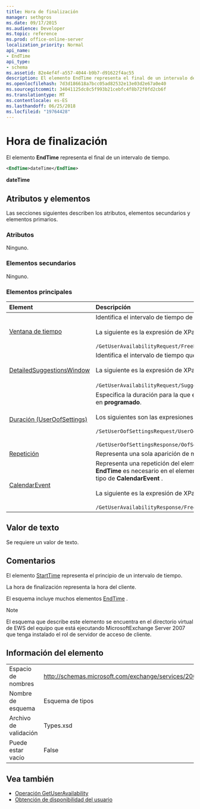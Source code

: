 ```yaml
---
title: Hora de finalización
manager: sethgros
ms.date: 09/17/2015
ms.audience: Developer
ms.topic: reference
ms.prod: office-online-server
localization_priority: Normal
api_name:
- EndTime
api_type:
- schema
ms.assetid: 82e4ef4f-a557-4044-b9b7-d91622f4ac55
description: El elemento EndTime representa el final de un intervalo de tiempo.
ms.openlocfilehash: 7d3d186618a7bcc05ad82532e13e03d2e67a0e40
ms.sourcegitcommit: 34041125dc8c5f993b21cebfc4f8b72f0fd2cb6f
ms.translationtype: MT
ms.contentlocale: es-ES
ms.lasthandoff: 06/25/2018
ms.locfileid: "19764428"
---
```

# <a name="endtime"></a>Hora de finalización

El elemento **EndTime** representa el final de un intervalo de tiempo. 
  
```xml
<EndTime>dateTime</EndTime>
```

 **dateTime**
## <a name="attributes-and-elements"></a>Atributos y elementos

Las secciones siguientes describen los atributos, elementos secundarios y elementos primarios.
  
### <a name="attributes"></a>Atributos

Ninguno.
  
### <a name="child-elements"></a>Elementos secundarios

Ninguno.
  
### <a name="parent-elements"></a>Elementos principales

|**Element**|**Descripción**|
|:-----|:-----|
|[Ventana de tiempo](timewindow.md) <br/> |Identifica el intervalo de tiempo de consulta para la información de disponibilidad del usuario.<br/><br/> La siguiente es la expresión de XPath para este elemento:<br/><br/>  `/GetUserAvailabilityRequest/FreeBusyViewOptions/TimeWindow` <br/> |
|[DetailedSuggestionsWindow](detailedsuggestionswindow.md) <br/> |Identifica el intervalo de tiempo que se consulta para obtener información detallada acerca de las horas de reunión sugerida.<br/><br/> La siguiente es la expresión de XPath para este elemento:<br/><br/>  `/GetUserAvailabilityRequest/SuggestionViewOptions/DetailedSuggestionsWindow`.  <br/> |
|[Duración (UserOofSettings)](duration-useroofsettings.md) <br/> | Especifica la duración para la que está habilitado el estado de fuera de oficina (OOF) si el elemento [OofState](oofstate.md) está establecido en **programado**.  <br/><br/>  Los siguientes son las expresiones de XPath posibles para este elemento:<br/><br/>  `/SetUserOofSettingsRequest/UserOofSettings/Duration` <br/><br/>  `/GetUserOofSettingsResponse/OofSettings/Duration` <br/> |
|[Repetición](occurrence.md) <br/> |Representa una sola aparición de modificación de un elemento periódico del calendario.  <br/> |
|[CalendarEvent](calendarevent.md) <br/> |Representa una repetición del elemento de calendario único. Se utiliza para las consultas de disponibilidad. El elemento **EndTime** es necesario en el elemento **CalendarEvent** . El elemento **EndTime** en el elemento **CalendarEvent** es único para el tipo de **CalendarEvent** .<br/><br/> La siguiente es la expresión de XPath para este elemento:<br/><br/>  `/GetUserAvailabilityResponse/FreeBusyResponseArray/FreeBusyResponse/FreeBusyView/CalendarEventArray/CalendarEvent[i]` <br/> |
   
## <a name="text-value"></a>Valor de texto

Se requiere un valor de texto.
  
## <a name="remarks"></a>Comentarios

El elemento [StartTime](starttime.md) representa el principio de un intervalo de tiempo. 
  
La hora de finalización representa la hora del cliente.
  
El esquema incluye muchos elementos [EndTime](endtime.md) . 
  
> [!NOTE]
> El esquema que describe este elemento se encuentra en el directorio virtual de EWS del equipo que está ejecutando MicrosoftExchange Server 2007 que tenga instalado el rol de servidor de acceso de cliente. 
  
## <a name="element-information"></a>Información del elemento

|||
|:-----|:-----|
|Espacio de nombres  <br/> |http://schemas.microsoft.com/exchange/services/2006/types  <br/> |
|Nombre de esquema  <br/> |Esquema de tipos  <br/> |
|Archivo de validación  <br/> |Types.xsd  <br/> |
|Puede estar vacío  <br/> |False  <br/> |
   
## <a name="see-also"></a>Vea también

- [Operación GetUserAvailability](getuseravailability-operation.md)
- [Obtención de disponibilidad del usuario](http://msdn.microsoft.com/library/d4133fcb-9b0f-4e6b-aadf-a389da83516a%28Office.15%29.aspx)

